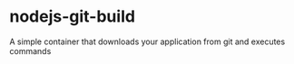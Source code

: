 # nodejs-git-build
A simple container that downloads your application from git and executes commands 
